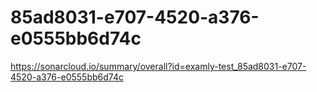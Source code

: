 # 85ad8031-e707-4520-a376-e0555bb6d74c
https://sonarcloud.io/summary/overall?id=examly-test_85ad8031-e707-4520-a376-e0555bb6d74c
